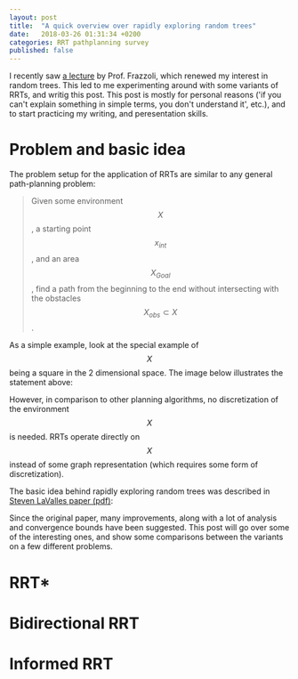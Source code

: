 ```yaml
---
layout: post
title:  "A quick overview over rapidly exploring random trees"
date:   2018-03-26 01:31:34 +0200
categories: RRT pathplanning survey
published: false
---
```


I recently saw [a lecture][frazzoli-lecture] by Prof. Frazzoli, which renewed my interest in random trees. This led to me experimenting around with some variants of RRTs, and writig this post. This post is mostly for personal reasons ('if you can't explain something in simple terms, you don't understand it', etc.), and to start practicing my writing, and peresentation skills.

# Problem and basic idea
The problem setup for the application of RRTs are similar to any general path-planning problem:
 > Given some environment $$X$$, a starting point $$x_{int}$$, and an area $$X_{Goal}$$, find a path from the beginning to the end without intersecting with the obstacles $$X_{obs}\subset X$$.

As a simple example, look at the special example of $$X$$ being a square in the 2 dimensional space. The image below illustrates the statement above:


However, in comparison to other planning algorithms, no discretization of the environment $$X$$ is needed. RRTs operate directly on $$X$$ instead of some graph representation (which requires some form of discretization).

The basic idea behind rapidly exploring random trees was described in [Steven LaValles paper (pdf)][LaValle]:

Since the original paper, many improvements, along with a lot of analysis and convergence bounds have been suggested. This post will go over some of the interesting ones, and show some comparisons between the variants on a few different problems.

# RRT*

# Bidirectional RRT

# Informed RRT 

[frazzoli-lecture]: https://www.youtube.com/watch?v=dWSbItd0HEA
[LaValle]: http://msl.cs.illinois.edu/~lavalle/papers/Lav98c.pdf

